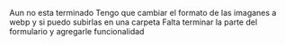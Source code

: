 Aun no esta terminado
Tengo que cambiar el formato de las imaganes a webp y si puedo subirlas en una carpeta
Falta terminar la parte del formulario y agregarle funcionalidad
